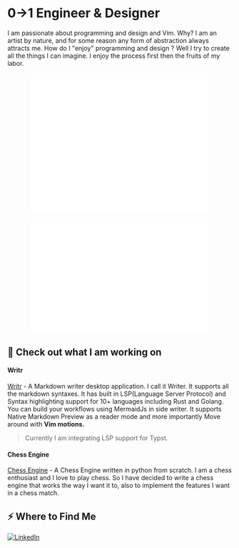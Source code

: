 # 0→1 Engineer & Designer

I am passionate about programming and design and Vim. Why? I am an artist by nature, and for some reason any form of abstraction always attracts me. How do I "enjoy" programming and design ? Well I try to create all the things I can imagine. I enjoy the process first then the fruits of my labor.

<p align="center"><img src="/github-metrics.svg" alt="Metrics" width="400"></p>
<p align="center"><img src="metrics.plugin.isocalendar.fullyear.svg" alt="Full-year Calendar" width="400"></p>

## 📂 Check out what I am working on

#### Writr

[Writr](https://github.com/git-emran/simple-notes) - A Markdown writer desktop application. I call it Writer. It supports all the markdown syntaxes. It has built in LSP(Language Server Protocol) and Syntax highlighting support for 10+ languages including Rust and Golang. You can build your workflows using MermaidJs in side writer. It supports Native Markdown Preview as a reader mode and more importantly Move around with **Vim motions.**

> Currently I am integrating LSP support for Typst.

#### Chess Engine

[Chess Engine](https://github.com/git-emran/ChessEngine) - A Chess Engine written in python from scratch. I am a chess enthusiast and I love to play chess. So I have decided to write a chess engine that works the way I want it to, also to implement the features I want in a chess match.

## ⚡️ Where to Find Me

[![LinkedIn](https://img.shields.io/badge/LinkedIn-Emran%20Hossain-blue?style=for-the-badge&logo=linkedin)](https://www.linkedin.com/in/emran-hossain-80ab17190/)
